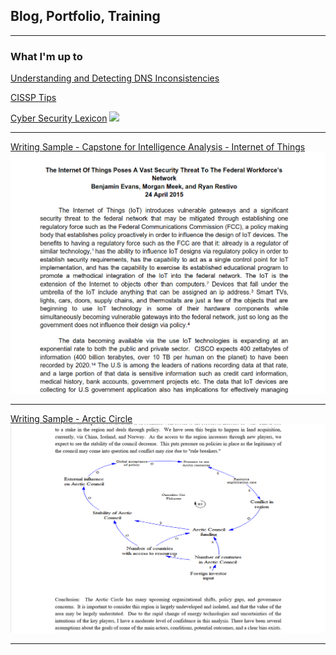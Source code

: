## Blog, Portfolio, Training

---

### What I'm up to

[Understanding and Detecting DNS Inconsistencies](/understanding-and-detecting-DNS-inconsistencies)

[CISSP Tips](/CISSP-Tips)

[Cyber Security Lexicon](/lexicon)
<img src="images/dummy_thumbnail.jpg?raw=true"/>

---
[Writing Sample - Capstone for Intelligence Analysis - Internet of Things](/pdf/CapstoneProject-Evans-Meek-Restivo.pdf)
<img src="images/CapstoneProject-Evans-Meek-Restivo-thumbnail.png?raw=true"/>

---
[Writing Sample - Arctic Circle](/pdf/Arctic-Circle.pdf)
<img src="images/Arctic-Circle-thumbnail.png?raw=true"/>

---

